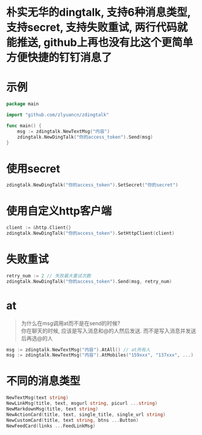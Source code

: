 
# 朴实无华的dingtalk, 支持6种消息类型, 支持secret, 支持失败重试, 两行代码就能推送, github上再也没有比这个更简单方便快捷的钉钉消息了

# 示例

```go
package main

import "github.com/zlyuancn/zdingtalk"

func main() {
    msg := zdingtalk.NewTextMsg("内容")
    zdingtalk.NewDingTalk("你的access_token").Send(msg)
}
```

# 使用secret

```go
zdingtalk.NewDingTalk("你的access_token").SetSecret("你的secret")
```

# 使用自定义http客户端

```go
client := &http.Client{}
zdingtalk.NewDingTalk("你的access_token").SetHttpClient(client)
```

# 失败重试

```go
retry_num := 2 // 失败最大重试次数
zdingtalk.NewDingTalk("你的access_token").Send(msg, retry_num)
```

# at

> 为什么在msg调用at而不是在send的时候?<br>
> 你在聊天的时候, 应该是写入消息和@的人然后发送. 而不是写入消息并发送后再选@的人

```go
msg := zdingtalk.NewTextMsg("内容").AtAll() // at所有人
msg := zdingtalk.NewTextMsg("内容").AtMobiles("159xxx", "137xxx", ...) // at指定人
```

# 不同的消息类型

```go
NewTextMsg(text string)
NewLinkMsg(title, text, msgurl string, picurl ...string)
NewMarkdownMsg(title, text string)
NewActionCard(title, text, single_title, single_url string)
NewCustomCard(title, text string, btns ...Button)
NewFeedCard(links ...FeedLinkMsg)
```